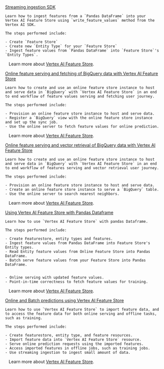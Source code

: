 
[Streaming ingestion SDK](https://github.com/GoogleCloudPlatform/vertex-ai-samples/blob/main/notebooks/official/feature_store/feature_store_streaming_ingestion_sdk.ipynb)

```
Learn how to ingest features from a `Pandas DataFrame` into your Vertex AI Feature Store using `write_feature_values` method from the Vertex AI SDK.

The steps performed include:

- Create `Feature Store`
- Create new `Entity Type` for your `Feature Store`
- Ingest feature values from `Pandas DataFrame` into `Feature Store`'s `Entity Types`.

```

&nbsp;&nbsp;&nbsp;Learn more about [Vertex AI Feature Store](https://cloud.google.com/vertex-ai/docs/featurestore).


[Online feature serving and fetching of BigQuery data with Vertex AI Feature Store](https://github.com/GoogleCloudPlatform/vertex-ai-samples/blob/main/notebooks/official/feature_store/online_feature_serving_and_fetching_bigquery_data_with_feature_store.ipynb)

```
Learn how to create and use an online feature store instance to host and serve data in `BigQuery` with `Vertex AI Feature Store` in an end to end workflow of feature values serving and fetching user journey.

The steps performed include:

- Provision an online feature store instance to host and serve data.
- Register a `BigQuery` view with the online feature store instance and set up the sync job.
- Use the online server to fetch feature values for online prediction.

```

&nbsp;&nbsp;&nbsp;Learn more about [Vertex AI Feature Store](https://cloud.google.com/vertex-ai/docs/featurestore/overview).


[Online feature serving and vector retrieval of BigQuery data with Vertex AI Feature Store](https://github.com/GoogleCloudPlatform/vertex-ai-samples/blob/main/notebooks/official/feature_store/online_feature_serving_and_vector_retrieval_bigquery_data_with_feature_store.ipynb)

```
Learn how to create and use an online feature store instance to host and serve data in `BigQuery` with `Vertex AI Feature Store` in an end to end workflow of features serving and vector retrieval user journey.

The steps performed include:

- Provision an online feature store instance to host and serve data.
- Create an online feature store instance to serve a `BigQuery` table.
- Use the online server to search nearest neighbors.

```

&nbsp;&nbsp;&nbsp;Learn more about [Vertex AI Feature Store](https://cloud.google.com/vertex-ai/docs/featurestore/overview).


[Using Vertex AI Feature Store with Pandas Dataframe](https://github.com/GoogleCloudPlatform/vertex-ai-samples/blob/main/notebooks/official/feature_store/sdk-feature-store-pandas.ipynb)

```
Learn how to use `Vertex AI Feature Store` with pandas Dataframe.

The steps performed include:

- Create Featurestore, entity types and features.
- Ingest feature values from Pandas DataFrame into Feature Store's Entity types.
- Read Entity feature values from Online Feature Store into Pandas DataFrame.
- Batch serve feature values from your Feature Store into Pandas DataFrame.


- Online serving with updated feature values.
- Point-in-time correctness to fetch feature values for training.

```

&nbsp;&nbsp;&nbsp;Learn more about [Vertex AI Feature Store](https://cloud.google.com/vertex-ai/docs/featurestore).


[Online and Batch predictions using Vertex AI Feature Store](https://github.com/GoogleCloudPlatform/vertex-ai-samples/blob/main/notebooks/official/feature_store/sdk-feature-store.ipynb)

```
Learn how to use `Vertex AI Feature Store` to import feature data, and to access the feature data for both online serving and offline tasks, such as training.

The steps performed include:

- Create featurestore, entity type, and feature resources.
- Import feature data into `Vertex AI Feature Store` resource.
- Serve online prediction requests using the imported features.
- Access imported features in offline jobs, such as training jobs.
- Use streaming ingestion to ingest small amount of data.

```

&nbsp;&nbsp;&nbsp;Learn more about [Vertex AI Feature Store](https://cloud.google.com/vertex-ai/docs/featurestore).

